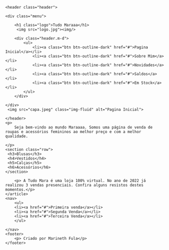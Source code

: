 <!DOCTYPE html>

<html lang="en">

<head>
    <meta charset="UTF-8">
    <meta http-equiv="X-UA-Compatible" content="IE=edge">
    <meta name="viewport" content="width=device-width, initial-scale=1.0">
    <title>
        Tudo Mara
    </title>
    <link href="https://cdn.jsdelivr.net/npm/bootstrap@5.0.2/dist/css/bootstrap.min.css" rel="stylesheet" integrity="sha384-EVSTQN3/azprG1Anm3QDgpJLIm9Nao0Yz1ztcQTwFspd3yD65VohhpuuCOmLASjC" crossorigin="anonymous">
    <link rel="stylesheet" href="style.css">
   
</head>
<body class="body">

    <header class="header">

    <div class="menu">

        <h1 class="logo">Tudo Maraaa</h1>
         <img src="logo.jpg"><img/>
    
        <div class="header.m-d">
            <ul>
                <li><a class="btn btn-outline-dark" href="#">Pagina Inicial</a></li>
                <li><a class="btn btn-outline-dark" href="#">Sobre Mim</a></li>
                <li><a class="btn btn-outline-dark" href="#">Novidades</a></li>
                <li><a class="btn btn-outline-dark" href="#">Saldos</a></li>
                <li><a class="btn btn-outline-dark" href="#">Em Stock</a></li>
            </ul>
        </div>
    
    </div>
     <img src="capa.jpeg" class="img-fluid" alt="Pagina Inicial">

    </header>
    <p>
        Seja bem-vindo ao mundo Maraaaa. Somos uma página de venda de roupas e acessórios femininos ao melhor preço e com a melhor qualidade.
    
    </p>
    <section class="row">
     <h3>Blusas</h3>  
     <h4>Vestidos</h4>
     <h5>Calças</h5>
     <h6>Acessórios</h6>  
    </section>

        <p> A Tudo Mara é uma loja 100% virtual. No ano de 2022 já realizou 3 vendas presenciais. Confira alguns resistos destes momentos.</p>
    </article>
    <nav>
        <ul>
        <li><a href="#">Primeira venda</a></li>
        <li><a href="#">Segunda Venda</a></li>
        <li><a href="#">Terceira Venda</a></li>
        </ul>
        
    </nav>
    <footer>
        <p> Criado por Marineth Fula</p>
    </footer>
    
</body>
</html>

